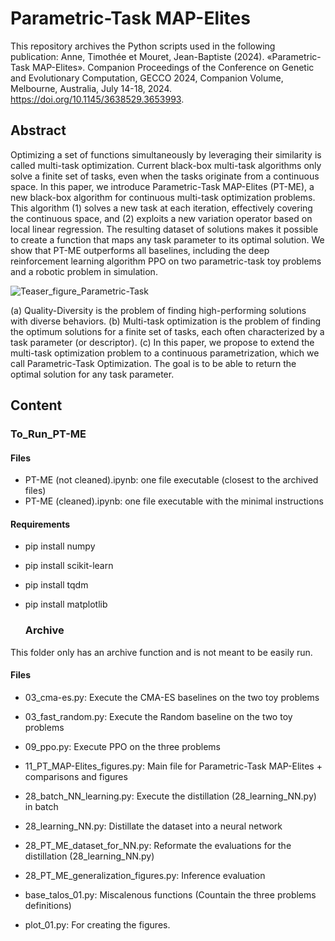 # Parametric-Task MAP-Elites 

This repository archives the Python scripts used in the following publication:
Anne, Timothée et Mouret, Jean-Baptiste (2024). «Parametric-Task MAP-Elites». Companion Proceedings of the Conference on Genetic and Evolutionary Computation, GECCO 2024, Companion Volume, Melbourne, Australia, July 14-18, 2024. https://doi.org/10.1145/3638529.3653993.

## Abstract
Optimizing a set of functions simultaneously by leveraging their similarity is called multi-task optimization. Current black-box multi-task algorithms only solve a finite set of tasks, even when the tasks originate from a continuous space. In this paper, we introduce Parametric-Task MAP-Elites (PT-ME), a new black-box algorithm for continuous multi-task optimization problems. This algorithm (1) solves a new task at each iteration, effectively covering the continuous space, and (2) exploits a new variation operator based on local linear regression. The resulting dataset of solutions makes it possible to create a function that maps any task parameter to its optimal solution. We show that PT-ME outperforms all baselines, including the deep reinforcement learning algorithm PPO on two parametric-task toy problems and a robotic problem in simulation. 

![Teaser_figure_Parametric-Task](https://github.com/hucebot/Parametric-Task_MAP-Elites/assets/72027302/d2ebbc74-05da-487f-8d76-05fab2056c0d)

(a) Quality-Diversity is the problem of finding high-performing solutions with diverse behaviors. (b) Multi-task optimization is the problem of finding the optimum solutions for a finite set of tasks, each often characterized by a task parameter (or descriptor). (c) In this paper, we propose to extend the multi-task optimization problem to a continuous parametrization, which we call Parametric-Task Optimization. The goal is to be able to return the optimal solution for any task parameter.

## Content

### To_Run_PT-ME

#### Files
 - PT-ME (not cleaned).ipynb: one file executable (closest to the archived files)
 - PT-ME (cleaned).ipynb: one file executable with the minimal instructions

#### Requirements

 - pip install numpy
 - pip install scikit-learn
 - pip install tqdm
 - pip install matplotlib

   ### Archive

This folder only has an archive function and is not meant to be easily run.

#### Files

 - 03_cma-es.py: Execute the CMA-ES baselines on the two toy problems

 - 03_fast_random.py: Execute the Random baseline on the two toy problems

 - 09_ppo.py: Execute PPO on the three problems

 - 11_PT_MAP-Elites_figures.py: Main file for Parametric-Task MAP-Elites + comparisons and figures

 - 28_batch_NN_learning.py: Execute the distillation (28_learning_NN.py) in batch

 - 28_learning_NN.py: Distillate the dataset into a neural network

 - 28_PT_ME_dataset_for_NN.py: Reformate the evaluations for the distillation (28_learning_NN.py)

 - 28_PT_ME_generalization_figures.py: Inference evaluation

 - base_talos_01.py: Miscalenous functions (Countain the three problems definitions)

 - plot_01.py: For creating the figures.
